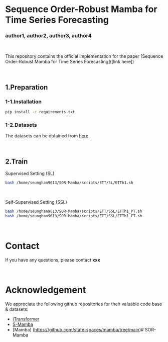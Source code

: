# Sequence Order-Robust Mamba for Time Series Forecasting

### author1, author2, author3, author4

<br>

This repository contains the official implementation for the paper [Sequence Order-Robust Mamba for Time Series Forecasting]([link here]) 

<br>

## 1.Preparation
### 1-1.Installation
```bash
pip install -r requirements.txt
```

### 1-2.Datasets

The datasets can be obtained from [here](https://github.com/wzhwzhwzh0921/S-D-Mamba/releases/download/datasets/S-Mamba_datasets.zip).

<br>

## 2.Train
Supervised Setting (SL)
```bash
bash /home/seunghan9613/SOR-Mamba/scripts/ETT/SL/ETTh1.sh
```

<br>

Self-Supervised Setting (SSL)
```bash
bash /home/seunghan9613/SOR-Mamba/scripts/ETT/SSL/ETTh1_PT.sh
bash /home/seunghan9613/SOR-Mamba/scripts/ETT/SSL/ETTh1_FT.sh
```

<br>


# Contact

If you have any questions, please contact **xxx**

<br>

# Acknowledgement

We appreciate the following github repositories for their valuable code base & datasets:

- [iTransformer](https://github.com/thuml/iTransformer)
- [S-Mamba](https://github.com/wzhwzhwzh0921/S-D-Mamba)
- [Mamba] (https://github.com/state-spaces/mamba/tree/main)# SOR-Mamba
